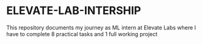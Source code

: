 # ELEVATE-LAB-INTERSHIP
This repository documents my journey as ML intern at Elevate Labs where I have to complete 8 practical tasks and 1 full working project 
